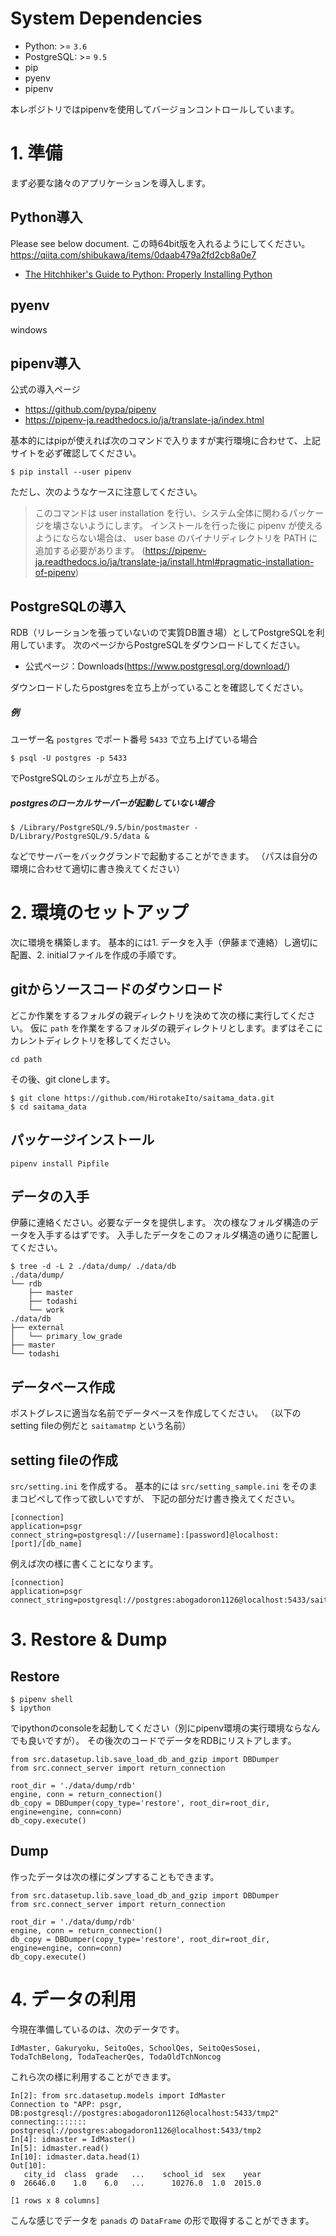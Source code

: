 # System Dependencies
* Python: >= `3.6`
* PostgreSQL: >= `9.5`
* pip
* pyenv
* pipenv


本レポジトリではpipenvを使用してバージョンコントロールしています。

# 1. 準備
まず必要な諸々のアプリケーションを導入します。

## Python導入
Please see below document.
この時64bit版を入れるようにしてください。
https://qiita.com/shibukawa/items/0daab479a2fd2cb8a0e7
* [The Hitchhiker's Guide to Python: Properly Installing Python](https://docs.python-guide.org/starting/installation/)

## pyenv
windows

## pipenv導入
公式の導入ページ
* https://github.com/pypa/pipenv
* https://pipenv-ja.readthedocs.io/ja/translate-ja/index.html

基本的にはpipが使えれば次のコマンドで入りますが実行環境に合わせて、上記サイトを必ず確認してください。
```
$ pip install --user pipenv
```
ただし、次のようなケースに注意してください。
> このコマンドは user installation を行い、システム全体に関わるパッケージを壊さないようにします。 インストールを行った後に pipenv が使えるようにならない場合は、 user base のバイナリディレクトリを PATH に追加する必要があります。
(https://pipenv-ja.readthedocs.io/ja/translate-ja/install.html#pragmatic-installation-of-pipenv)

## PostgreSQLの導入
RDB（リレーションを張っていないので実質DB置き場）としてPostgreSQLを利用しています。
次のページからPostgreSQLをダウンロードしてください。

* 公式ページ：Downloads(https://www.postgresql.org/download/)

ダウンロードしたらpostgresを立ち上がっていることを確認してください。
##### 例
ユーザー名 `postgres` でポート番号 `5433` で立ち上げている場合
```
$ psql -U postgres -p 5433
```
でPostgreSQLのシェルが立ち上がる。

##### postgresのローカルサーバーが起動していない場合
```
$ /Library/PostgreSQL/9.5/bin/postmaster -D/Library/PostgreSQL/9.5/data &
```
などでサーバーをバックグランドで起動することができます。
（パスは自分の環境に合わせて適切に書き換えてください）



# 2. 環境のセットアップ
次に環境を構築します。
基本的には1. データを入手（伊藤まで連絡）し適切に配置、2. initialファイルを作成の手順です。

## gitからソースコードのダウンロード
どこか作業をするフォルダの親ディレクトリを決めて次の様に実行してください。
仮に `path` を作業をするフォルダの親ディレクトリとします。まずはそこにカレントディレクトリを移してください。
```
cd path
```
その後、git cloneします。

```
$ git clone https://github.com/HirotakeIto/saitama_data.git
$ cd saitama_data
```
## パッケージインストール
```
pipenv install Pipfile
```


## データの入手
伊藤に連絡ください。必要なデータを提供します。
次の様なフォルダ構造のデータを入手するはずです。
入手したデータをこのフォルダ構造の通りに配置してください。

```
$ tree -d -L 2 ./data/dump/ ./data/db
./data/dump/
└── rdb
    ├── master
    ├── todashi
    └── work
./data/db
├── external
│   └── primary_low_grade
├── master
└── todashi
```

## データベース作成
ポストグレスに適当な名前でデータベースを作成してください。
（以下のsetting fileの例だと `saitamatmp` という名前）

## setting fileの作成
`src/setting.ini` を作成する。
基本的には `src/setting_sample.ini` をそのままコピペして作って欲しいですが、
下記の部分だけ書き換えてください。

```
[connection]
application=psgr
connect_string=postgresql://[username]:[password]@localhost:[port]/[db_name]
```

例えば次の様に書くことになります。

```
[connection]
application=psgr
connect_string=postgresql://postgres:abogadoron1126@localhost:5433/saitamatmp
```

# 3. Restore & Dump
## Restore
```
$ pipenv shell
$ ipython
```
でipythonのconsoleを起動してください（別にpipenv環境の実行環境ならなんでも良いですが）。
その後次のコードでデータをRDBにリストアします。
```
from src.datasetup.lib.save_load_db_and_gzip import DBDumper
from src.connect_server import return_connection

root_dir = './data/dump/rdb'
engine, conn = return_connection()
db_copy = DBDumper(copy_type='restore', root_dir=root_dir, engine=engine, conn=conn)
db_copy.execute()
```
## Dump
作ったデータは次の様にダンプすることもできます。
```
from src.datasetup.lib.save_load_db_and_gzip import DBDumper
from src.connect_server import return_connection

root_dir = './data/dump/rdb'
engine, conn = return_connection()
db_copy = DBDumper(copy_type='restore', root_dir=root_dir, engine=engine, conn=conn)
db_copy.execute()
```

# 4. データの利用
今現在準備しているのは、次のデータです。

`IdMaster, Gakuryoku, SeitoQes, SchoolQes, SeitoQesSosei, TodaTchBelong, TodaTeacherQes, TodaOldTchNoncog`

これら次の様に利用することができます。
```
In[2]: from src.datasetup.models import IdMaster
Connection to "APP: psgr,  DB:postgresql://postgres:abogadoron1126@localhost:5433/tmp2"
connecting::::::: postgresql://postgres:abogadoron1126@localhost:5433/tmp2
In[4]: idmaster = IdMaster()
In[5]: idmaster.read()
In[10]: idmaster.data.head(1)
Out[10]:
   city_id  class  grade   ...    school_id  sex    year
0  26646.0    1.0    6.0   ...      10276.0  1.0  2015.0

[1 rows x 8 columns]
```
こんな感じでデータを `panads` の `DataFrame` の形で取得することができます。

